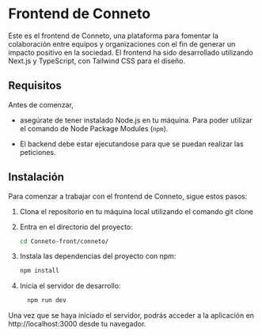 # Frontend de Conneto

Este es el frontend de Conneto, una plataforma para fomentar la colaboración entre equipos y organizaciones con el fin de generar un impacto positivo en la sociedad. El frontend ha sido desarrollado utilizando Next.js y TypeScript, con Tailwind CSS para el diseño.

## Requisitos
Antes de comenzar, 
- asegúrate de tener instalado Node.js en tu máquina. Para poder utilizar el comando de Node Package Modules (`npm`).

- El backend debe estar ejecutandose para que se puedan realizar las peticiones.


 ## Instalación
Para comenzar a trabajar con el frontend de Conneto, sigue estos pasos:


1. Clona el repositorio en tu máquina local utilizando el comando
git clone 


2. Entra en el directorio del proyecto:
   ```bash
   cd Conneto-front/conneto/
   ```

3. Instala las dependencias del proyecto con npm:
    ```bash
    npm install
    ```
4. Inicia el servidor de desarrollo:
    ```bash
      npm run dev
    ```
Una vez que se haya iniciado el servidor, podrás acceder a la aplicación en http://localhost:3000 desde tu navegador.
